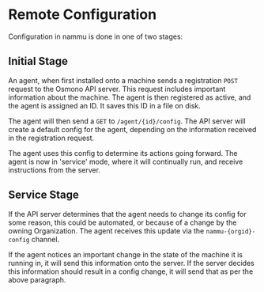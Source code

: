 
# Remote Configuration

Configuration in nammu is done in one of two stages:

## Initial Stage

An agent, when first installed onto a machine sends a registration `POST` request to the Osmono API server.
This request includes important information about the machine. The agent is then registered as active, and the agent is assigned an ID. It saves this ID in a file on disk.

The agent will then send a `GET` to `/agent/{id}/config`. The API server will create a default config for
the agent, depending on the information received in the registration request.


The agent uses this config to determine its actions going forward. The agent is now in 'service' mode, where it will continually run, and receive instructions from the server.


## Service Stage

If the API server determines that the agent needs to change its config for some reason, this could be automated, or because of a change by the owning Organization. The agent receives this update via the `nammu-{orgid}-config` channel.

If the agent notices an important change in the state of the machine it is running in, it will send this information onto the server. If the server decides this information should result in a config change, it will send that as per the above paragraph.
